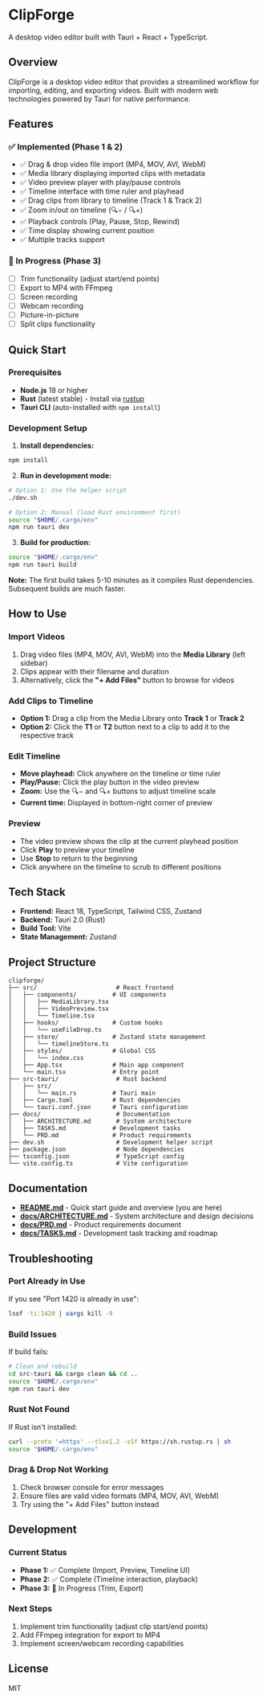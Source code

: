 # ClipForge

A desktop video editor built with Tauri + React + TypeScript.

## Overview

ClipForge is a desktop video editor that provides a streamlined workflow for importing, editing, and exporting videos. Built with modern web technologies powered by Tauri for native performance.

## Features

### ✅ Implemented (Phase 1 & 2)
- ✅ Drag & drop video file import (MP4, MOV, AVI, WebM)
- ✅ Media library displaying imported clips with metadata
- ✅ Video preview player with play/pause controls
- ✅ Timeline interface with time ruler and playhead
- ✅ Drag clips from library to timeline (Track 1 & Track 2)
- ✅ Zoom in/out on timeline (🔍− / 🔍+)
- ✅ Playback controls (Play, Pause, Stop, Rewind)
- ✅ Time display showing current position
- ✅ Multiple tracks support

### 🚧 In Progress (Phase 3)
- [ ] Trim functionality (adjust start/end points)
- [ ] Export to MP4 with FFmpeg
- [ ] Screen recording
- [ ] Webcam recording
- [ ] Picture-in-picture
- [ ] Split clips functionality

## Quick Start

### Prerequisites
- **Node.js** 18 or higher
- **Rust** (latest stable) - Install via [rustup](https://rustup.rs/)
- **Tauri CLI** (auto-installed with `npm install`)

### Development Setup

1. **Install dependencies:**
```bash
npm install
```

2. **Run in development mode:**
```bash
# Option 1: Use the helper script
./dev.sh

# Option 2: Manual (load Rust environment first)
source "$HOME/.cargo/env"
npm run tauri dev
```

3. **Build for production:**
```bash
source "$HOME/.cargo/env"
npm run tauri build
```

**Note:** The first build takes 5-10 minutes as it compiles Rust dependencies. Subsequent builds are much faster.

## How to Use

### Import Videos
1. Drag video files (MP4, MOV, AVI, WebM) into the **Media Library** (left sidebar)
2. Clips appear with their filename and duration
3. Alternatively, click the **"+ Add Files"** button to browse for videos

### Add Clips to Timeline
- **Option 1:** Drag a clip from the Media Library onto **Track 1** or **Track 2**
- **Option 2:** Click the **T1** or **T2** button next to a clip to add it to the respective track

### Edit Timeline
- **Move playhead:** Click anywhere on the timeline or time ruler
- **Play/Pause:** Click the play button in the video preview
- **Zoom:** Use the 🔍− and 🔍+ buttons to adjust timeline scale
- **Current time:** Displayed in bottom-right corner of preview

### Preview
- The video preview shows the clip at the current playhead position
- Click **Play** to preview your timeline
- Use **Stop** to return to the beginning
- Click anywhere on the timeline to scrub to different positions

## Tech Stack

- **Frontend:** React 18, TypeScript, Tailwind CSS, Zustand
- **Backend:** Tauri 2.0 (Rust)
- **Build Tool:** Vite
- **State Management:** Zustand

## Project Structure

```
clipforge/
├── src/                      # React frontend
│   ├── components/          # UI components
│   │   ├── MediaLibrary.tsx
│   │   ├── VideoPreview.tsx
│   │   └── Timeline.tsx
│   ├── hooks/               # Custom hooks
│   │   └── useFileDrop.ts
│   ├── store/               # Zustand state management
│   │   └── timelineStore.ts
│   ├── styles/              # Global CSS
│   │   └── index.css
│   ├── App.tsx              # Main app component
│   └── main.tsx             # Entry point
├── src-tauri/                # Rust backend
│   ├── src/
│   │   └── main.rs          # Tauri main
│   ├── Cargo.toml           # Rust dependencies
│   └── tauri.conf.json      # Tauri configuration
├── docs/                     # Documentation
│   ├── ARCHITECTURE.md       # System architecture
│   ├── TASKS.md             # Development tasks
│   └── PRD.md               # Product requirements
├── dev.sh                    # Development helper script
├── package.json              # Node dependencies
├── tsconfig.json             # TypeScript config
└── vite.config.ts            # Vite configuration
```

## Documentation

- **[README.md](README.md)** - Quick start guide and overview (you are here)
- **[docs/ARCHITECTURE.md](docs/ARCHITECTURE.md)** - System architecture and design decisions
- **[docs/PRD.md](docs/PRD.md)** - Product requirements document
- **[docs/TASKS.md](docs/TASKS.md)** - Development task tracking and roadmap

## Troubleshooting

### Port Already in Use
If you see "Port 1420 is already in use":
```bash
lsof -ti:1420 | xargs kill -9
```

### Build Issues
If build fails:
```bash
# Clean and rebuild
cd src-tauri && cargo clean && cd ..
source "$HOME/.cargo/env"
npm run tauri dev
```

### Rust Not Found
If Rust isn't installed:
```bash
curl --proto '=https' --tlsv1.2 -sSf https://sh.rustup.rs | sh
source "$HOME/.cargo/env"
```

### Drag & Drop Not Working
1. Check browser console for error messages
2. Ensure files are valid video formats (MP4, MOV, AVI, WebM)
3. Try using the "+ Add Files" button instead

## Development

### Current Status
- **Phase 1:** ✅ Complete (Import, Preview, Timeline UI)
- **Phase 2:** ✅ Complete (Timeline interaction, playback)
- **Phase 3:** 🚧 In Progress (Trim, Export)

### Next Steps
1. Implement trim functionality (adjust clip start/end points)
2. Add FFmpeg integration for export to MP4
3. Implement screen/webcam recording capabilities

## License

MIT
